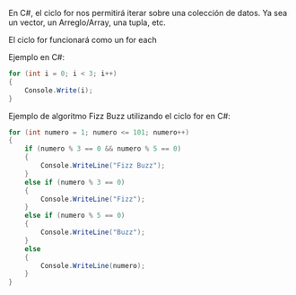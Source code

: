 En C\#, el ciclo for nos permitirá iterar sobre una colección de datos\. Ya sea un vector, un Arreglo/Array, una tupla, etc\.

El ciclo for funcionará como un for each

Ejemplo en C\#:
```cs
for (int i = 0; i < 3; i++)
{
    Console.Write(i);
}
```

Ejemplo de algoritmo Fizz Buzz utilizando el ciclo for en C\#:
```cs
for (int numero = 1; numero <= 101; numero++)
{
    if (numero % 3 == 0 && numero % 5 == 0)
    {
        Console.WriteLine("Fizz Buzz");
    }
    else if (numero % 3 == 0)
    {
        Console.WriteLine("Fizz");
    }
    else if (numero % 5 == 0)
    {
        Console.WriteLine("Buzz");
    }
    else
    {
        Console.WriteLine(numero);
    }
}
```